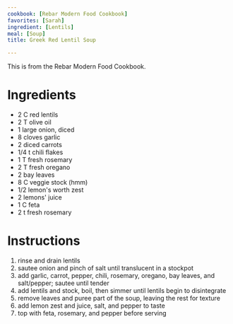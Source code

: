 ```yaml
---
cookbook: [Rebar Modern Food Cookbook]
favorites: [Sarah]
ingredient: [Lentils]
meal: [Soup]
title: Greek Red Lentil Soup

---
```

This is from the Rebar Modern Food Cookbook.

# Ingredients

* 2 C red lentils
* 2 T olive oil
* 1 large onion, diced
* 8 cloves garlic
* 2 diced carrots
* 1/4 t chili flakes
* 1 T fresh rosemary
* 2 T fresh oregano
* 2 bay leaves
* 8 C veggie stock (hmm)
* 1/2 lemon's worth zest
*  2 lemons' juice
* 1 C feta
* 2 t fresh rosemary

# Instructions

 1. rinse and drain lentils
 1. sautee onion and pinch of salt until translucent in a stockpot
 1. add garlic, carrot, pepper, chili, rosemary, oregano, bay leaves, and salt/pepper; sautee until tender
 1. add lentils and stock, boil, then simmer until lentils begin to disintegrate
 1. remove leaves and puree part of the soup, leaving the rest for texture
 1. add lemon zest and juice, salt, and pepper to taste
 1. top  with feta, rosemary, and pepper before serving

